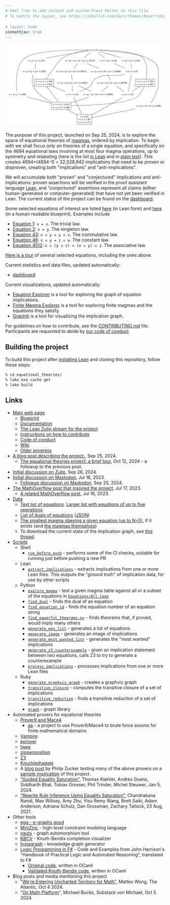 ```yaml
---
# Feel free to add content and custom Front Matter to this file.
# To modify the layout, see https://jekyllrb.com/docs/themes/#overriding-theme-defaults

# layout: home
usemathjax: true
---
```


![Hasse diagram of selected equations](https://github.com/teorth/equational_theories/blob/main/images/subgraph.png?raw=true)

The purpose of this project, launched on Sep 25, 2024, is to explore the space of equational theories of [magmas](https://en.wikipedia.org/wiki/Magma_(algebra)), ordered by implication. To begin with we shall focus only on theories of a single equation, and specifically on the 4694 equational laws
involving at most four magma operations, up to symmetry and relabeling (here is the list [in Lean](https://github.com/teorth/equational_theories/tree/main/equational_theories/Equations/All.lean) and in [plain text](https://github.com/teorth/equational_theories/tree/main/data/equations.txt)).  This creates 4694*(4694-1) = 22,028,942 implications that need to be proven or disproven, creating both "implications" and "anti-implications".

We will accumulate both "proven" and "conjectured" implications and anti-implications: proven assertions will be verified in the proof assistant language [Lean](https://www.lean-lang.org/), and "conjectured" assertions represent all claims (either human-generated or computer-generated) that have not yet been verified in Lean.  The current status of the project can be found on the [dashboard](https://teorth.github.io/equational_theories/dashboard/).

Some selected equations of interest are listed [here](https://github.com/teorth/equational_theories/tree/main/equational_theories/Equations/Basic.lean) (in Lean form) and [here](https://teorth.github.io/equational_theories/blueprint/subgraph-eq.html) (in a human readable blueprint).  Examples include
- [Equation 1](https://teorth.github.io/equational_theories/implications/?1): `x = x`.  The trivial law.
- [Equation 2](https://teorth.github.io/equational_theories/implications/?2): `x = y`.  The singleton law.
- [Equation 43](https://teorth.github.io/equational_theories/implications/?43): `x ◇ y = y ◇ x`.  The commutative law.
- [Equation 46](https://teorth.github.io/equational_theories/implications/?46): `x ◇ y = z ◇ w`.  The constant law.
- [Equation 4512](https://teorth.github.io/equational_theories/implications/?4512): `x ◇ (y ◇ z) = (x ◇ y) ◇ z`.  The associative law.

[Here is a tour](https://github.com/teorth/equational_theories/wiki/Tour-of-selected-equations) of several selected equations, including the ones above.

Current statistics and data files, updated automatically:
- [dashboard](https://teorth.github.io/equational_theories/dashboard/)

Current visualizations, updated automatically:
- [Equation Explorer](https://teorth.github.io/equational_theories/implications) is a tool for exploring the graph of equation implications.
- [Finite Magma Explorer](https://teorth.github.io/equational_theories/fme) is a tool for exploring finite magmas and the equations they satisfy.
- [Graphiti](https://teorth.github.io/equational_theories/graphiti) is a tool for visualizing the implication graph.

For guidelines on how to contribute, see the [CONTRIBUTING.md](https://github.com/teorth/equational_theories/tree/main/CONTRIBUTING.md) file.  Participants are requested to abide by [our code of conduct](https://github.com/teorth/equational_theories/tree/main/CODE_OF_CONDUCT.md).

## Building the project

To build this project after [installing Lean](https://www.lean-lang.org/lean-get-started) and cloning this repository, follow these steps:

```
% cd equational_theories/
% lake exe cache get
% lake build
```

## Links

- [Main web page](https://teorth.github.io/equational_theories/)
    - [Blueprint](https://teorth.github.io/equational_theories/blueprint/)
    - [Documentation](https://teorth.github.io/equational_theories/docs/)
    - [The Lean Zulip stream for the project](https://leanprover.zulipchat.com/#narrow/stream/458659-Equational/)
    - [Instructions on how to contribute](https://github.com/teorth/equational_theories/tree/main/CONTRIBUTING.md)
    - [Code of conduct](https://github.com/teorth/equational_theories/tree/main/CODE_OF_CONDUCT.md)
    - [Wiki](https://github.com/teorth/equational_theories/wiki)
    - [Older progress](https://github.com/teorth/equational_theories/tree/main/docs/OLD_PROGRESS.md)
- [A blog post describing the project.](https://terrytao.wordpress.com/2024/09/25/a-pilot-project-in-universal-algebra-to-explore-new-ways-to-collaborate-and-use-machine-assistance/), Sep 25, 2024.
    - [The equational theories project: a brief tour](https://terrytao.wordpress.com/2024/10/12/the-equational-theories-project-a-brief-tour/), Oct 12, 2024 - a followup to the previous post.
- [Initial discussion on Zulip](https://leanprover.zulipchat.com/#narrow/stream/113488-general/topic/Proposing.20a.20universal.20algebra.20exploration.20using.20Lean/near/472914164), Sep 26, 2024.
- [Initial discussion on Mastodon](https://mathstodon.xyz/@tao/110736805384878353), Jul 18, 2023.
    - [Followup discussion on Mastodon](https://mathstodon.xyz/deck/@tao/113201989529992957), Sep 25, 2024.
- [The MathOverflow post that inspired the project](https://mathoverflow.net/questions/450930/is-there-an-identity-between-the-associative-identity-and-the-constant-identity), Jul 17, 2023.
    - [A related MathOverflow post](https://mathoverflow.net/questions/450890/is-there-an-identity-between-the-commutative-identity-and-the-constant-identity), Jul 16, 2023.
- [Data](https://github.com/teorth/equational_theories/tree/main/data)
    - [Text list of equations](https://github.com/teorth/equational_theories/tree/main/data/equations.txt).  [Larger list with equations of up to five operations](https://github.com/teorth/equational_theories/blob/main/data/eq_size5.txt)
    - [List of duals of equations](https://github.com/teorth/equational_theories/tree/main/data/dual_equations.md) ([JSON](https://github.com/teorth/equational_theories/blob/main/data/duals.json))
    - [The smallest magma obeying a given equation (up to N=5)](https://github.com/teorth/equational_theories/blob/main/data/smallest_magma.txt), if it exists (and [the magmas themselves](https://github.com/teorth/equational_theories/blob/main/data/smallest_magma_examples.txt))
    - To download the current state of the implication graph, see [this thread](https://leanprover.zulipchat.com/#narrow/stream/458659-Equational/topic/Database.20of.20implications).
- [Scripts](https://github.com/teorth/equational_theories/tree/main/scripts)
    - Shell
        - [`run_before_push`](https://github.com/teorth/equational_theories/tree/main/scripts/run_before_push.sh) - performs some of the CI checks, suitable for running just before pushing a new PR
    - Lean
        - [`extract_implications`](https://github.com/teorth/equational_theories/tree/main/scripts/extract_implications.lean) - extracts implications from one or more Lean files. This outputs the "ground truth" of implication data, for use by other scripts
    - Python
        - [`explore_magma`](https://github.com/teorth/equational_theories/tree/main/scripts/explore_magma.py) - test a given magma table against all or a subset of the equations in [`Equations/All.lean`](https://github.com/teorth/equational_theories/tree/main/equational_theories/Equations/All.lean)
        - [`find_dual`](https://github.com/teorth/equational_theories/tree/main/scripts/find_dual.py) - finds the dual of an equation
        - [`find_equation_id`](https://github.com/teorth/equational_theories/tree/main/scripts/find_equation_id.py) - finds the equation number of an equation string
        - [`find_powerful_theorems.py`](https://github.com/teorth/equational_theories/tree/main/scripts/find_powerful_theorems.py) - finds theorems that, if proved, would imply many others
        - [`generate_eqs_list`](https://github.com/teorth/equational_theories/tree/main/scripts/generate_eqs_list.py) - generates a list of equations
        - [`generate_image`](https://github.com/teorth/equational_theories/tree/main/scripts/generate_image.py) - generates an image of implications
        - [`generate_most_wanted_list`](https://github.com/teorth/equational_theories/tree/main/scripts/generate_most_wanted_list.py) - generates the "most wanted" implications
        - [`generate_z3_counterexample`](https://github.com/teorth/equational_theories/tree/main/scripts/generate_z3_counterexample.py) - given an implication statement between two equations, calls Z3 to try to generate a counterexample
        - [`process_implications`](https://github.com/teorth/equational_theories/tree/main/scripts/process_implications.py) - processes implications from one or more Lean files
    - Ruby
        - [`generate_graphviz_graph`](https://github.com/teorth/equational_theories/tree/main/scripts/generate_graphviz_graph.rb) - creates a graphviz graph
        - [`transitive_closure`](https://github.com/teorth/equational_theories/tree/main/scripts/transitive_closure.rb) - computes the transitive closure of a set of implications
        - [`transitive_reduction`](https://github.com/teorth/equational_theories/tree/main/scripts/transitive_reduction.rb) - finds a transitive reduction of a set of implications
        - [`graph`](https://github.com/teorth/equational_theories/tree/main/scripts/graph.rb) - graph library
- Automated provers for equational theories
    - [Prover9 and Mace4](https://www.cs.unm.edu/~mccune/prover9/)
        - [aa](https://github.com/gsfk/aa) - a project to use Prover9/Mace4 to brute force axioms for finite mathematical domains
    - [Vampire](https://en.wikipedia.org/wiki/Vampire_(theorem_prover))
    - [eprover](https://github.com/eprover/eprover)
    - [twee](https://nick8325.github.io/twee/)
    - [zipperposition](https://github.com/sneeuwballen/zipperposition)
    - [Z3](https://microsoft.github.io/z3guide/docs/logic/intro/)
    - [Knuckledragger](https://github.com/philzook58/knuckledragger)
    - A [blog post](https://www.philipzucker.com/tao_algebra/) by Philip Zucker testing many of the above provers on a [sample implication](https://teorth.github.io/equational_theories/blueprint/sect0003.html#387_implies_43) of this project.
    - ["Guided Equality Saturation"](https://dl.acm.org/doi/10.1145/3632900), Thomas Kœhler, Andrés Goens, Siddharth Bhat, Tobias Grosser, Phil Trinder, Michel Steuwer, Jan 5, 2024.
    - ["Rewrite Rule Inference Using Equality Saturation"](https://arxiv.org/abs/2108.10436), Chandrakana Nandi, Max Willsey, Amy Zhu, Yisu Remy Wang, Brett Saiki, Adam Anderson, Adriana Schulz, Dan Grossman, Zachary Tatlock, 23 Aug, 2021.
- Other tools
    - [egg - e-graphs good](https://egraphs-good.github.io/)
    - [MiniZinc](https://www.minizinc.org/) - high-level constraint modeling language
    - [nauty](https://pallini.di.uniroma1.it/) - graph automorphism tool
    - [KBCV](http://cl-informatik.uibk.ac.at/software/kbcv/) - Knuth-Bendix completion visualizer
    - [Instagraph](https://github.com/yoheinakajima/instagraph) - knowledge graph generator
    - [Logic Programming in F#](https://github.com/jack-pappas/fsharp-logic-examples/tree/master) - Code and Examples from John Harrison's "Handbook of Practical Logic and Automated Reasoning", translated to F#
      - [Original code](https://www.cl.cam.ac.uk/~jrh13/atp/), written in OCaml
      - [Validated Knuth-Bendix code](https://www.cl.cam.ac.uk/~jrh13/atp/OCaml/completion.ml), written in OCaml
- Blog posts and media mentioning this project
    - "[We're Entering Uncharted Territory for Math"](https://www.theatlantic.com/technology/archive/2024/10/terence-tao-ai-interview/680153/), Matteo Wong, The Atlantic, Oct 4 2024.
    - "[On Math Platform](https://buildermath.substack.com/p/on-math-platform)", Michael Bucko, Substack von Michael, Oct 5 2024.

